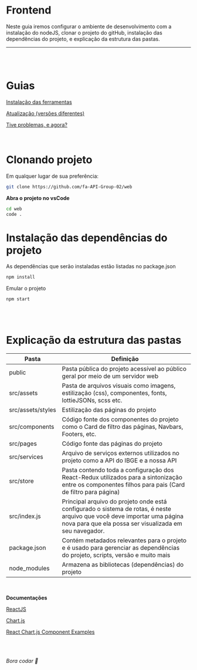 # Frontend

Neste guia iremos configurar o ambiente de desenvolvimento com a instalação do nodeJS, clonar o projeto do gitHub, instalação das dependências do projeto, e explicação da estrutura das pastas.

---

<br/>
<br/>

# Guias

[Instalação das ferramentas](https://www.notion.so/Instala-o-das-ferramentas-405f3e8b014649cbb422dee6b5bd0535)

[Atualização (versões diferentes)](https://www.notion.so/Atualiza-o-vers-es-diferentes-09abff4d88d44c459a7c7a925ad15bfa)

[Tive problemas, e agora?](https://www.notion.so/Tive-problemas-e-agora-c67378e1319d4723a3211aad8eb987c6)

<br/>

# Clonando projeto

Em qualquer lugar de sua preferência:

```bash
git clone https://github.com/fa-API-Group-02/web
```

**Abra o projeto no vsCode**

```bash
cd web
code .
```

# Instalação das dependências do projeto

As dependências que serão instaladas estão listadas no package.json

```bash
npm install
```

Emular o projeto

```bash
npm start
```

<br/>
<br/>

# Explicação da estrutura das pastas

| Pasta             | Definição                                                                                                                                                                          |
| ----------------- | ---------------------------------------------------------------------------------------------------------------------------------------------------------------------------------- |
| public            | Pasta pública do projeto acessível ao público geral por meio de um servidor web                                                                                                    |
| src/assets        | Pasta de arquivos visuais como imagens, estilização (css), componentes, fonts, lottieJSONs, scss etc.                                                                              |
| src/assets/styles | Estilização das páginas do projeto                                                                                                                                                 |
| src/components    | Código fonte dos componentes do projeto como o Card de filtro das páginas, Navbars, Footers, etc.                                                                                  |
| src/pages         | Código fonte das páginas do projeto                                                                                                                                                |
| src/services      | Arquivo de serviços externos utilizados no projeto como a API do IBGE e a nossa API                                                                                                |
| src/store         | Pasta contendo toda a configuração dos React-Redux utilizados para a sintonização entre os componentes filhos para pais (Card de filtro para página)                               |
| src/index.js      | Principal arquivo do projeto onde está configurado o sistema de rotas, é neste arquivo que você deve importar uma página nova para que ela possa ser visualizada em seu navegador. |
| package.json      | Contém metadados relevantes para o projeto e é usado para gerenciar as dependências do projeto, scripts, versão e muito mais                                                       |
| node_modules      | Armazena as bibliotecas (dependências) do projeto                                                                                                                                  |

<br/>

**Documentações**

[ReactJS](https://pt-br.reactjs.org/)

[Chart.js](https://www.chartjs.org/)

[React Chart.js Component Examples](https://reactchartjs.github.io/react-chartjs-2/#/)

<br/>
<br/>

_Bora codar 🚀_
